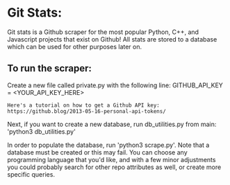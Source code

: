 # Git Stats:

Git stats is a Github scraper for the most popular Python, C++, and Javascript
projects that exist on Github! All stats are stored to a database which can be used
for other purposes later on.

## To run the scraper:
Create a new file called private.py with the following line:
    GITHUB_API_KEY = <YOUR_API_KEY_HERE>

    Here's a tutorial on how to get a Github API key:
    https://github.blog/2013-05-16-personal-api-tokens/

Next, if you want to create a new database, run db_utilities.py from main:
    'python3 db_utilities.py'

In order to populate the database, run 'python3 scrape.py'. Note that a database must
be created or this may fail. You can choose any programming language that you'd
like, and with a few minor adjustments you could probably search for other
repo attributes as well, or create more specific queries.

